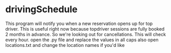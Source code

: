 # drivingSchedule
This program will notify you when a new reservation opens up for top driver. This is useful right now because topdriver sessions are fully booked 2 months in advance. So we're looking out for cancellations. This will check every hour.
open the .py file and replace the values in all caps
also open locations.txt and change the location names if you'd like
